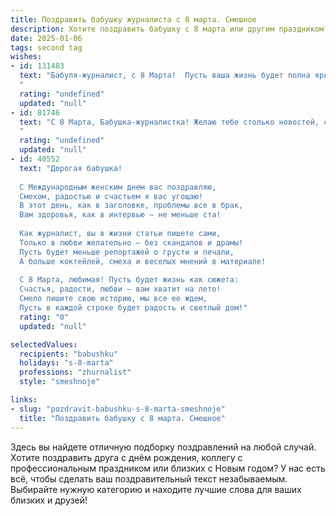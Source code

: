 ```yaml
---
title: Поздравить бабушку журналиста с 8 марта. Смешное
description: Хотите поздравить бабушку с 8 марта или другим праздником? Наш ИИ создаст незабываемое поздравление, а вы обязательно выделитесь среди других.  
date: 2025-01-06
tags: second tag
wishes:
- id: 131483
  text: "Бабуля-журналист, с 8 Марта!  Пусть ваша жизнь будет полна ярких событий, а не только скучных пресс-конференций!  Желаю вам море позитива, океан комплиментов и столько новостей, что хватит на целую газету… или даже на две!  И пусть все ваши \"сенсации\" будут только приятными!
  "
  rating: "undefined"
  updated: "null"
- id: 81746
  text: "С 8 Марта, Бабушка-журналистка! Желаю тебе столько новостей, сколько ты сама написала за свою жизнь, но только хороших! Пусть твой пенсионный фонд разрастается не хуже, чем твоя коллекция статей, а здоровье будет крепким, как твой острый перья!
  "
  rating: "undefined"
  updated: "null"
- id: 40552
  text: "Дорогая бабушка!
  
  С Международным женским днем вас поздравляю,
  Смехом, радостью и счастьем я вас угощаю!
  В этот день, как в заголовке, проблемы все в брак,
  Вам здоровья, как в интервью – не меньше ста!
  
  Как журналист, вы в жизни статьи пишете сами,
  Только в любви желательно – без скандалов и драмы!
  Пусть будет меньше репортажей о грусти и печали,
  А больше коктейлей, смеха и веселых мнений в материале!
  
  С 8 Марта, любимая! Пусть будет жизнь как сюжета:
  Счастья, радости, любви – вам хватит на лето!
  Смело пишите свою историю, мы все ее ждем,
  Пусть в каждой строке будет радость и светлый дом!"
  rating: "0"
  updated: "null"

selectedValues:
  recipients: "babushku"
  holidays: "s-8-marta"
  professions: "zhurnalist"
  style: "smeshnoje"

links:
- slug: "pozdravit-babushku-s-8-marta-smeshnoje"
  title: "Поздравить бабушку с 8 марта. Смешное"
---
```


Здесь вы найдете отличную подборку поздравлений на любой случай. 
Хотите поздравить друга с днём рождения, коллегу с профессиональным праздником или близких с Новым годом? У нас есть всё, чтобы сделать ваш поздравительный текст незабываемым. Выбирайте нужную категорию и находите лучшие слова для ваших близких и друзей!
